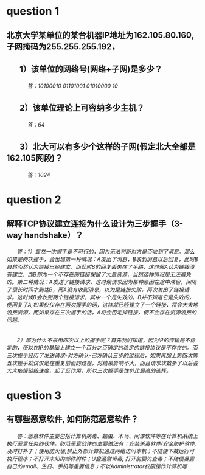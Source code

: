 # question 1
## 北京大学某单位的某台机器IP地址为162.105.80.160, 子网掩码为255.255.255.192，
## &#160; &#160; &#160; &#160;1）该单位的网络号(网络+子网)是多少？
###### &#160; &#160; &#160; &#160;&#160; &#160; &#160; &#160;答：10100010 01101001 01010000 10
## &#160; &#160; &#160; &#160;2）该单位理论上可容纳多少主机？
###### &#160; &#160; &#160; &#160;&#160; &#160; &#160; &#160;答：64
## &#160; &#160; &#160; &#160;3）北大可以有多少个这样的子网(假定北大全部是162.105网段)？
###### &#160; &#160; &#160; &#160;&#160; &#160; &#160; &#160;答：1024
# question 2
## 解释TCP协议建立连接为什么设计为三步握手（3-way handshake）？
###### &#160; &#160; &#160; &#160;答：1）显然一次握手是不可行的，因为无法判断对方是否收到了消息。那么如果是两次握手，会出现第一种情况：A发出了消息，B收到消息以后回复，此时B自然而然认为链接已经建立，而此时B的回复丢失在了半路，这时候A认为链接没有建立，而B却为一个不存在的链接保留了大量资源，当然这种情况是无法避免的。第二种情况：A发送了链接请求，这时候请求因为某种原因在途中滞留，间隔了很长时间才到达B，而A没有收到消息，以为是链接失败，再次发出了链接请求。这时候B会收到两个链接请求，其中一个是失效的，B并不知道它是失效的，便回复了A,如果仅仅存在两次握手的话，这样就已经建立了一个链接，将会大大地浪费资源，而如果存在三次握手的话，A将会否定掉链接，便不会存在资源浪费的问题。
###### &#160; &#160; &#160; &#160;2）那为什么不采用四次以上的握手呢？首先我们知道，因为IP的传输是不稳定的，所以在IP的基础上建立一个百分之百确定的稳定的链接协议是不存在的。而三次握手经历了发送请求-对方确认-己方确认三步的过程后，如果再加上第四次第五次握手就仅仅是在重复前面的过程，对结果影响不大，而且请求次数多了以后会大大拖慢链接速度，起了反作用，所以三次握手是性价比最高的选择。
# question 3
## 有哪些恶意软件, 如何防范恶意软件？
###### &#160; &#160; &#160; &#160;答：恶意软件主要包括计算机病毒、蠕虫、木马、间谍软件等在计算机系统上执行恶意任务的软件。防范恶意软件的主要做法有：安装杀毒软件/安全防护软件,及时打补丁；使用防火墙,禁止外部计算机通过网络访问本机；不随便下载运行可执行程序；不打开未知的邮件附件；U盘通常带毒, 打开前要先查毒；不随便暴露自己的email、生日、手机等重要信息；不以Administrator权限操作计算机等
